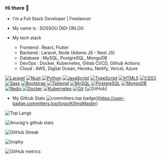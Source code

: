 ### Hi there 👋

<!--
**KillingMaster/KillingMaster** is a ✨ _special_ ✨ repository because its `README.md` (this file) appears on your GitHub profile.
-->

- I'm a Full Stack Developer | Freelancer
- My name is : SOSSOU DIDI ORLOG

- My tech stack
    - Frontend : React, Flutter
    - Backend : Laravel, Node (Adonis JS - Nest JS)
    - Database : MySQL, PostgreSQL, MongoDB
    - DevOps : Docker, Kubernetes, Gitlab CI/CD, Github Actions
    - Cloud : AWS, Digital Ocean, Heroku, Netlify, Vercel, Azure
  
[![Laravel](https://img.shields.io/badge/-Laravel-000?&logo=laravel)](https://laravel.com/)
[![Nuxt](https://img.shields.io/badge/-Nuxt-000?&logo=nuxt.js)](https://nuxtjs.org/)
[![Python](https://img.shields.io/badge/-Python-000?&logo=python)](https://www.python.org/)
[![JavaScript](https://img.shields.io/badge/-JavaScript-000?&logo=javascript)](https://www.javascript.com/)
[![TypeScript](https://img.shields.io/badge/-TypeScript-000?&logo=typescript)](https://www.typescriptlang.org/)
[![HTML5](https://img.shields.io/badge/-HTML5-000?&logo=html5)](https://www.w3.org/html/)
[![CSS3](https://img.shields.io/badge/-CSS3-000?&logo=css3)](https://www.w3.org/Style/CSS/)
[![Sass](https://img.shields.io/badge/-Sass-000?&logo=sass)](https://sass-lang.com/)
[![Bootstrap](https://img.shields.io/badge/-Bootstrap-000?&logo=bootstrap)](https://getbootstrap.com/)
[![Tailwind](https://img.shields.io/badge/-Tailwind-000?&logo=tailwind-css)](https://tailwindcss.com/)
[![MySQL](https://img.shields.io/badge/-MySQL-000?&logo=mysql)](https://www.mysql.com/)
[![PostgreSQL](https://img.shields.io/badge/-PostgreSQL-000?&logo=postgresql)](https://www.postgresql.org/)
[![MongoDB](https://img.shields.io/badge/-MongoDB-000?&logo=mongodb)](https://www.mongodb.com/)
[![Redis](https://img.shields.io/badge/-Redis-000?&logo=redis)](https://redis.io/)
[![Docker](https://img.shields.io/badge/-Docker-000?&logo=docker)](https://www.docker.com/)
[![Kubernetes](https://img.shields.io/badge/-Kubernetes-000?&logo=kubernetes)](https://kubernetes.io/)
[![Git](https://img.shields.io/badge/-Git-000?&logo=git)](https://git-scm.com/)
[![GitHub](https://img.shields.io/badge/-GitHub-000?&logo=github)]

- My Github Stats
![committers.top badge](https://user-badge.committers.top/togo/KillingMaster.svg)](https://user-badge.committers.top/togo/KillingMaster)

![Top Langs](https://github-readme-stats.vercel.app/api/top-langs/?username=KillingMaster&layout=compact&theme=radical)

![Anurag's github stats](https://github-readme-stats.vercel.app/api?username=KillingMaster&show_icons=true&theme=radical)

![GitHub Streak](https://github-readme-streak-stats.herokuapp.com/?user=KillingMaster&theme=radical)

![trophy](https://github-profile-trophy.vercel.app/?username=KillingMaster&theme=onedark)

![GitHub metrics](https://metrics.lecoq.io/KillingMaster) 



